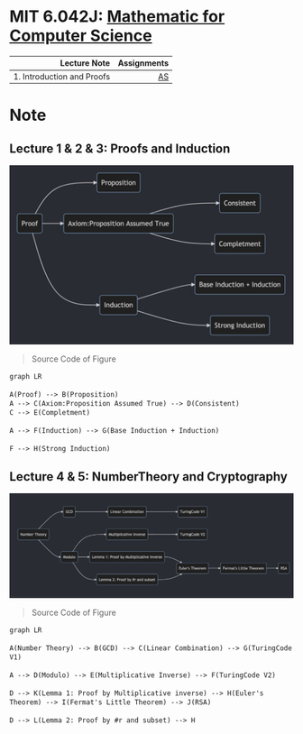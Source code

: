 # MIT 6.042J: [Mathematic for Computer Science](https://ocw.mit.edu/courses/electrical-engineering-and-computer-science/6-042j-mathematics-for-computer-science-fall-2010/)

Lecture Note|Assignments
--:|--:
1. Introduction and Proofs  |  [AS]()




# Note

## Lecture 1 & 2 & 3: Proofs and Induction


![Proofs](https://github.com/PeterWrighten/MarkDown_Photo/blob/main/Note/Proof.jpg)


>Source Code of Figure
```mermaid
graph LR

A(Proof) --> B(Proposition)
A --> C(Axiom:Proposition Assumed True) --> D(Consistent)
C --> E(Completment)

A --> F(Induction) --> G(Base Induction + Induction)

F --> H(Strong Induction)
```

## Lecture 4 & 5: NumberTheory and Cryptography

![NT](https://github.com/PeterWrighten/MarkDown_Photo/blob/main/Note/NT.jpg)

>Source Code of Figure
```mermaid
graph LR

A(Number Theory) --> B(GCD) --> C(Linear Combination) --> G(TuringCode V1)

A --> D(Modulo) --> E(Multiplicative Inverse) --> F(TuringCode V2)

D --> K(Lemma 1: Proof by Multiplicative inverse) --> H(Euler's Theorem) --> I(Fermat's Little Theorem) --> J(RSA)

D --> L(Lemma 2: Proof by #r and subset) --> H


```
